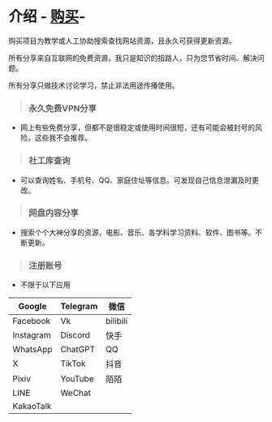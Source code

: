 # 介绍 -  [购买](https://www.facebook.com/share/xb7VRFgGbUfGaW3U/?mibextid=LQQJ4d/)-
购买项目为教学或人工协助搜索查找网站资源，且永久可获得更新资源。

所有分享来自互联网的免费资源，我只是知识的指路人，只为您节省时间、解决问题。

所有分享只做技术讨论学习，禁止非法用途传播使用。
>### 永久免费VPN分享
* 网上有些免费分享，但都不是很稳定或使用时间很短，还有可能会被封号的风险，这些我不会推荐。

>### 社工库查询
* 可以查询姓名、手机号、QQ、家庭住址等信息。可发现自己信息泄漏及时更改。

>### 网盘内容分享
* 搜索个个大神分享的资源，电影、音乐、各学科学习资料、软件、图书等。不断更新。

>### 注册账号
* 不限于以下应用

| Google    | Telegram | 微信     |
|-----------|----------|----------|
| Facebook  | Vk       | bilibili |
| Instagram | Discord  | 快手     |
| WhatsApp  | ChatGPT  | QQ       |
| X         | TikTok   | 抖音     |
| Pixiv     | YouTube  | 陌陌     |
| LINE      | WeChat   |          |
| KakaoTalk |          |          |

